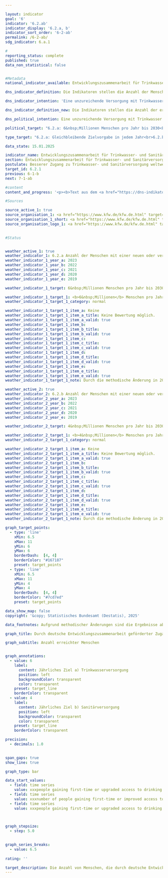 ```yaml
---

layout: indicator        
goal: '6'        
indicator: '6.2.ab'        
indicator_display: '6.2.a, b'        
indicator_sort_order: '6-2-ab'        
permalink: /6-2-ab/        
sdg_indicator: 6.a.1        

#
reporting_status: complete        
published: true        
data_non_statistical: false        


#Metadata        
national_indicator_available: Entwicklungszusammenarbeit für Trinkwasser- und Sanitärversorgung        

dns_indicator_definition: Die Indikatoren stellen die Anzahl der Menschen dar, die im jeweiligen Berichtsjahr direkt durch deutsche Unterstützung Neuzugang oder verbesserten Zugang zu Trinkwasser- (Indikator 6.2.a) und/oder Sanitärversorgung (Indikator 6.2.b) erhalten haben.        

dns_indicator_intention: 'Eine unzureichende Versorgung mit Trinkwasser und sanitären Einrichtungen hat weitreichende Auswirkungen auf die Ernährung und die Gesundheit des Menschen. Das Ziel der Bundesregierung ist daher, dass bis zum Jahr 2030&nbsp;jährlich zehn Millionen Menschen weltweit mit deutscher Unterstützung Zugang zu Trinkwasser- und Sanitärversorgung erhalten. Dieses Ziel wurde ab dem Berichtsjahr 2019&nbsp;weiter ausdifferenziert: so sollen bis 2030&nbsp;jährlich sechs Millionen Menschen weltweit mit deutscher Unterstützung direkten Zugang zur Trinkwasserversorgung <abbr title="beziehungsweise" tabindex="0">bzw.</abbr> vier Millionen Menschen weltweit mit deutscher Unterstützung direkten Zugang zur Sanitärversorgung erhalten.'        

dns_indicator_definition_new: Die Indikatoren stellen die Anzahl der erreichten Menschen (in Millionen) dar, die im jeweiligen Berichtsjahr direkt durch deutsche Unterstützung (<abbr title="Finanzielle Zusammenarbeit" tabindex="0">FZ</abbr>-Zusagen) Neuzugang oder verbesserten Zugang zu Trinkwasser- (6.2.a) und/oder Sanitärversorgung <abbr title="beziehungsweise" tabindex="0">bzw.</abbr> seit 2022&nbsp;Basissanitärversorgung oder Abwasserbehandlung (6.2.b) erhalten haben.        

dns_political_intention: Eine unzureichende Versorgung mit Trinkwasser und sanitären Einrichtungen hat weitreichende Auswirkungen auf die Ernährung, die Gesundheit des Menschen sowie auf eine nachhaltige wirtschaftliche Entwicklung in Partnerländern. Die Bundesregierung fördert daher im Rahmen der internationalen Zusammenarbeit Projekte, die einen Zugang zu Trinkwasser- und Sanitärversorgung ermöglichen.        

political_target: "6.2.a: 6&nbsp;Millionen Menschen pro Jahr bis 2030<br>6.2.b: 4&nbsp;Millionen Menschen pro Jahr bis 2030"        

type_target: "6.2.a: Gleichbleibende Zielvorgabe in jedem Jahr<br>6.2.b: Gleichbleibende Zielvorgabe in jedem Jahr"        

data_state: 15.01.2025        

indicator_name: Entwicklungszusammenarbeit für Trinkwasser- und Sanitärversorgung        
section: Entwicklungszusammenarbeit für Trinkwasser- und Sanitärversorgung        
postulate: Besserer Zugang zu Trinkwasser- und Sanitärversorgung weltweit, höhere (sichere) Qualität        
target_id: 6.2.1        
previous: 6-1-b        
next: 7-1-ab        

#content         
content_and_progress: '<p><b>Text aus dem <a href="https://dns-indikatoren.de/assets/Publikationen/Indikatorenberichte/2022.pdf">Indikatorenbericht 2022&nbsp;- Stand 31.10.2022</a></b><br><br>Die Indikatoren basieren auf Angaben der Kreditanstalt für Wiederaufbau (<abbr title="Kreditanstalt für Wiederaufbau" tabindex="0">KfW</abbr>) und erfassen nur die durch Förderung von ihr erreichten Menschen. Maßnahmen weiterer Akteure (zum Beispiel Deutsche Gesellschaft für Internationale Zusammenarbeit (<abbr title="Deutsche Gesellschaft für Internationale Zusammenarbeit" tabindex="0">GIZ</abbr>) <abbr title="Gesellschaft mit beschränkter Haftung" tabindex="0">GmbH</abbr>, Bundesländer, private Akteure) werden nicht berücksichtigt. Die Indikatoren stützen sich ausschließlich auf Plangrößen für neue Finanzierungszusagen für Projekte im Bereich Trinkwasser- und Sanitärversorgung zum Zeitpunkt der Vorlage des Programmvorschlags an das Bundesministerium für wirtschaftliche Zusammenarbeit und Entwicklung (<abbr title="Bundesministerium für wirtschaftliche Zusammenarbeit und Entwicklung" tabindex="0">BMZ</abbr>). Die <abbr title="Kreditanstalt für Wiederaufbau" tabindex="0">KfW</abbr> schätzt die Anzahl an Personen, die zukünftig, das heißt nach Fertigstellung der Bauvorhaben, einen neuen oder verbesserten Zugang zu Trinkwasser- und Sanitärversorgung erhalten haben werden oder von den bereitgestellten Kapazitäten profitieren können. Ob die Menschen tatsächlich erreicht werden, ist erst nach Inbetriebnahme der Infrastrukturen konkret abschätzbar, was hier nicht abgebildet wird. Da eine Person sowohl einen neuen oder verbesserten Zugang zur Trinkwasser- als auch zur Sanitärversorgung erhalten kann, sind Doppelzählungen zwischen beiden Indikatoren und im Zeitablauf möglich. Die von der <abbr title="Kreditanstalt für Wiederaufbau" tabindex="0">KfW</abbr> zugesagten Mittel sind Zuschüsse und Darlehen&nbsp;–&nbsp;finanziert aus dem Bundeshaushalt&nbsp;–&nbsp;sowie am Kapitalmarkt aufgenommene Mittel. Empfänger sind in der Regel Entwicklungs- und Schwellenländer, sodass dieser Indikator in Beziehung zum Indikator <a href="https://dnsUpgradeEnvironment.github.io/site/17-1">17.1</a>&nbsp;„Anteil öffentlicher Entwicklungsausgaben am Bruttonationaleinkommen“ steht.<br><br>In 2019&nbsp;wurde die Erhebungsmethodik überarbeitet. Während zuvor direkt (zum Beispiel mittels eines Hausanschlusses) als auch indirekt erreichte Menschen (zum Beispiel die gesamte Bevölkerung eines Landes, das durch ein Sektorreformprogramm unterstützt wird) gezählt wurden, werden seitdem nur direkt erreichte Personen erfasst. So wurden in 2017&nbsp;19,1&nbsp;Millionen Menschen (der insgesamt 28,6&nbsp;Millionen erreichten Menschen) direkt erreicht; in 2018&nbsp;waren es 15,2&nbsp;Millionen Menschen (der insgesamt 60,3&nbsp;Millionen erreichten Menschen). Eine weitere Veränderung liegt in der anteiligen Berücksichtigung der erreichten Menschen entsprechend dem deutschen Finanzierungsanteil von Maßnahmen. So werden Beiträge von anderen Gebern oder Eigenanstrengungen des Empfängerlandes nicht berücksichtigt. Auch werden zum Beispiel keine Energieeffizienzmaßnahmen, Verbesserungen von Betriebsabläufen oder Erneuerungen von Pumpstationen gezählt, da diese nicht unmittelbar zu einer Verbesserung der Versorgung der Zielgruppe führen.<br><br>In den vergangenen Jahren waren die Plangrößen der Menschen, die mithilfe deutscher Unterstützung Zugang zu Trinkwasser- und Sanitärversorgung erlangen sollten, stets oberhalb des gesetzten Ziels von zehn Millionen Menschen. Nach der überarbeiteten Methodik liegt die Plangröße der erreichten Personen für das Jahr 2020&nbsp;mit Neu- oder verbessertem Zugang zu Trinkwasserversorgung bei 10,9&nbsp;Millionen Menschen <abbr title="beziehungsweise" tabindex="0">bzw.</abbr> 1,8&nbsp;Millionen Menschen für Abwasser- und Sanitärversorgung. Das Ziel des Indikators <a href="https://dnsUpgradeEnvironment.github.io/site/6-2-ab">6.2.a</a> wurde für das Jahr 2020&nbsp;folglich erreicht, während der Zielwert zum Indikator <a href="https://dnsUpgradeEnvironment.github.io/site/6-2-ab">6.2.b</a> deutlich unterschritten wurde. Im Vorjahr waren es hingegen noch über vier Millionen erreichte Menschen im Bereich Sanitärversorgung.<br><br>Die Zusagen durch die <abbr title="Kreditanstalt für Wiederaufbau" tabindex="0">KfW</abbr> im Bereich Wasser- und Sanitärversorgung sowie Abwassermanagement haben sich von 2012&nbsp;bis 2018&nbsp;um 26,0&nbsp;% auf über eine Milliarde Euro erhöht. Diese sind jedoch 2019&nbsp;und 2020&nbsp;auf zuletzt 677,1&nbsp;Millionen Euro zurückgegangen. Im Gegensatz zu den Zusagen verringerten sich die Auszahlungen, die durch die <abbr title="Kreditanstalt für Wiederaufbau" tabindex="0">KfW</abbr> erfolgten, seit 2015&nbsp;kontinuierlich auf 432,1&nbsp;Millionen Euro für das Jahr 2020. Ein Grund hierfür liegt im zeitlichen Verzug zwischen Zusagen und Auszahlungen.</p>'                

#Sources        

source_active_1: true
source_organisation_1: <a href="https://www.kfw.de/kfw.de.html" target="_blank" onclick="return confirm_alert('der Kreditanstalt für Wiederaufbau', 'De')">Kreditanstalt für Wiederaufbau</a>
source_organisation_1_short: <a href="https://www.kfw.de/kfw.de.html" target="_blank" onclick="return confirm_alert('der Kreditanstalt für Wiederaufbau', 'De')">Kreditanstalt für Wiederaufbau</a>
source_organisation_logo_1: <a href="https://www.kfw.de/kfw.de.html" target="_blank" onclick="return confirm_alert('der Kreditanstalt für Wiederaufbau', 'De')"><img src="https://dnsTestEnvironment.github.io/dns-indicators/public/OrgImgDe/kfw.png" alt="Kreditanstalt für Wiederaufbau" title=" Klicken Sie hier um zur Homepage der Organisation Kreditanstalt für Wiederaufbau zu gelangen." style="height:60px; width:148px; border:transparent"/></a>
        

#Status        


weather_active_1: true
weather_indicator_1: 6.2.a Anzahl der Menschen mit einer neuen oder verbesserten Trinkwasserversorgung
weather_indicator_1_year_a: 2023
weather_indicator_1_year_b: 2022
weather_indicator_1_year_c: 2021
weather_indicator_1_year_d: 2020
weather_indicator_1_year_e: 2019

weather_indicator_1_target: 6&nbsp;Millionen Menschen pro Jahr bis 2030

weather_indicator_1_target_1: <b>6&nbsp;Millionen</b> Menschen pro Jahr bis 2030
weather_indicator_1_target_1_category: normal

weather_indicator_1_target_1_item_a: Keine
weather_indicator_1_target_1_item_a_title: Keine Bewertung möglich.
weather_indicator_1_target_1_item_a_valid: true
weather_indicator_1_target_1_item_b: 
weather_indicator_1_target_1_item_b_title: 
weather_indicator_1_target_1_item_b_valid: true
weather_indicator_1_target_1_item_c: 
weather_indicator_1_target_1_item_c_title: 
weather_indicator_1_target_1_item_c_valid: true
weather_indicator_1_target_1_item_d: 
weather_indicator_1_target_1_item_d_title: 
weather_indicator_1_target_1_item_d_valid: true
weather_indicator_1_target_1_item_e: 
weather_indicator_1_target_1_item_e_title: 
weather_indicator_1_target_1_item_e_valid: true
weather_indicator_1_target_1_note: Durch die methodische Änderung in 2019&nbsp;ist ein Vergleich der Daten der Erhebungsjahre ab 2019&nbsp;mit den Vorjahren nicht möglich (Zeitreihenbruch). Die Bewertung des Indiaktors kann daher für das Berichtsjahr 2023&nbsp;nicht durchgeführt werden, da zu wenig Datenpunkte für die Bewertung zur Verfügung standen.

weather_active_2: true
weather_indicator_2: 6.2.b Anzahl der Menschen mit einer neuen oder verbesserten Basissanitärversorgung oder Abwasserbehandlung
weather_indicator_2_year_a: 2023
weather_indicator_2_year_b: 2022
weather_indicator_2_year_c: 2021
weather_indicator_2_year_d: 2020
weather_indicator_2_year_e: 2019

weather_indicator_2_target: 4&nbsp;Millionen Menschen pro Jahr bis 2030

weather_indicator_2_target_1: <b>4&nbsp;Millionen</b> Menschen pro Jahr bis 2030
weather_indicator_2_target_1_category: normal

weather_indicator_2_target_1_item_a: Keine
weather_indicator_2_target_1_item_a_title: Keine Bewertung möglich.
weather_indicator_2_target_1_item_a_valid: true
weather_indicator_2_target_1_item_b: 
weather_indicator_2_target_1_item_b_title: 
weather_indicator_2_target_1_item_b_valid: true
weather_indicator_2_target_1_item_c: 
weather_indicator_2_target_1_item_c_title: 
weather_indicator_2_target_1_item_c_valid: true
weather_indicator_2_target_1_item_d: 
weather_indicator_2_target_1_item_d_title: 
weather_indicator_2_target_1_item_d_valid: true
weather_indicator_2_target_1_item_e: 
weather_indicator_2_target_1_item_e_title: 
weather_indicator_2_target_1_item_e_valid: true
weather_indicator_2_target_1_note: Durch die methodische Änderung in 2019&nbsp;ist ein Vergleich der Daten der Erhebungsjahre ab 2019&nbsp;mit den Vorjahren nicht möglich (Zeitreihenbruch). Die Bewertung des Indiaktors kann daher für das Berichtsjahr 2023&nbsp;nicht durchgeführt werden, da zu wenig Datenpunkte für die Bewertung zur Verfügung standen.        

graph_target_points:
  - type: 'line'
    xMin: 6.5
    xMax: 11
    yMin: 6
    yMax: 6
    borderDash:  [4, 4]
    borderColor: "#167187"
    preset: target_points
  - type: 'line'
    xMin: 6.5
    xMax: 11
    yMin: 4
    yMax: 4
    borderDash:  [4, 4]
    borderColor: "#7cd7ed"
    preset: target_points        

data_show_map: false        
copyright: '&copy; Statistisches Bundesamt (Destatis), 2025'        

data_footnotes: Aufgrund methodischer Änderungen sind die Ergebnisse ab 2019&nbsp;nur eingeschränkt mit den Vorjahren vergleichbar (Zeitreihenbruch).<br>• Ab 2019&nbsp;wird die Zeitreihe für die Bereiche Trinkwasserversorgung und Sanitärversorgung getrennt ausgewiesen.<br>• Die Daten basieren auf einer Sonderauswertung und sind nicht öffentlich zugänglich.        

graph_title: Durch deutsche Entwicklungszusammenarbeit geförderter Zugang zu Trinkwasser- und Sanitärversorgung weltweit        

graph_subtitle: Anzahl erreichter Menschen        


graph_annotations:
  - value: 6
    label:
      content: Jährliches Ziel a) Trinkwasserversorgung
      position: left
      backgroundColor: transparent
      color: transparent
    preset: target_line
    borderColor: transparent
  - value: 4
    label:
      content: Jährliches Ziel b) Sanitärversorgung
      position: left
      backgroundColor: transparent
      color: transparent
    preset: target_line
    borderColor: transparent        

precision: 
  - decimals: 1.0
            

span_gaps: true        
show_line: true        

graph_type: bar                

data_start_values: 
  - field: time series
    value: xxxpeople gaining first-time or upgraded access to drinking water
  - field: time series
    value: xxxnumber of people gaining first-time or improved access to sanitation
  - field: time series
    value: xxxpeople gaining first-time or upgraded access to drinking water or sanitation        

        

graph_stepsize: 
  - step: 5.0
            

graph_series_breaks: 
  - value: 6.5
                                            
rating: ''        

target_description: Die Anzahl von Menschen, die durch deutsche Entwicklungszusammenarbeit eine neue oder verbesserte Trinkwasserversorgung erhalten (6.2.a) soll jedes Jahr mindestens 6&nbsp;Millionen betragen.<br><br>Die Anzahl von Menschen, die durch deutsche Entwicklungszusammenarbeit eine neue oder verbesserte Basissanitärversorgung oder Abwasserbehandlung erhalten (6.2.b) soll jedes Jahr mindestens 4&nbsp;Millionen betragen.<br><br>Keine Bewertung möglich. Zu wenig Datenpunkte.        
---
```


